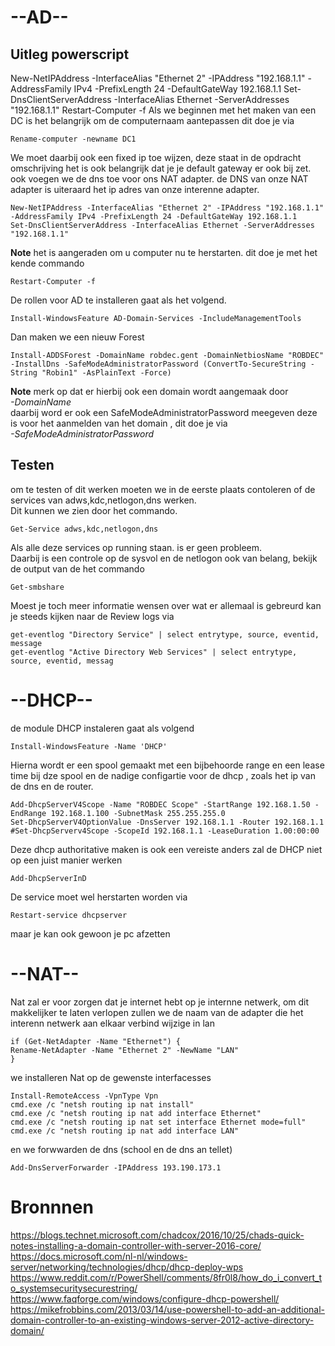 # --AD-- 
## Uitleg powerscript
 New-NetIPAddress -InterfaceAlias "Ethernet 2" -IPAddress "192.168.1.1" -AddressFamily IPv4 -PrefixLength 24 -DefaultGateWay 192.168.1.1
Set-DnsClientServerAddress -InterfaceAlias Ethernet -ServerAddresses "192.168.1.1"
 Restart-Computer -f
 Als we beginnen met het maken van een DC is het belangrijk om de computernaam aantepassen dit doe je via
```
Rename-computer -newname DC1
```
We moet daarbij ook een fixed ip toe wijzen, deze staat in de opdracht omschrijving het is ook belangrijk dat je je default gateway er ook bij zet. ook voegen we de dns toe voor ons NAT adapter. de DNS van onze NAT adapter is uiteraard het ip adres van onze interenne adapter.
```
New-NetIPAddress -InterfaceAlias "Ethernet 2" -IPAddress "192.168.1.1" -AddressFamily IPv4 -PrefixLength 24 -DefaultGateWay 192.168.1.1
Set-DnsClientServerAddress -InterfaceAlias Ethernet -ServerAddresses "192.168.1.1"
```
**Note** het is aangeraden om u computer nu te herstarten. dit doe je met het kende commando
```
Restart-Computer -f
```
De rollen voor AD te installeren gaat als het volgend.
```
Install-WindowsFeature AD-Domain-Services -IncludeManagementTools
```
Dan maken we een nieuw Forest
```
Install-ADDSForest -DomainName robdec.gent -DomainNetbiosName "ROBDEC" -InstallDns -SafeModeAdministratorPassword (ConvertTo-SecureString -String "Robin1" -AsPlainText -Force)
```
**Note** merk op dat er hierbij ook een domain wordt aangemaak door  
*-DomainName*  
daarbij word er ook een SafeModeAdministratorPassword meegeven deze is voor het aanmelden van het domain , dit doe je via  
*-SafeModeAdministratorPassword*
 ## Testen
 om te testen of dit werken moeten we in de eerste plaats contoleren of de services van adws,kdc,netlogon,dns werken.  
Dit kunnen we zien door het commando.
```
Get-Service adws,kdc,netlogon,dns
```
Als alle deze services op running staan. is er geen probleem.  
Daarbij is een controle op de sysvol en de netlogon ook van belang, bekijk de output van de het commando
```
Get-smbshare
```
Moest je toch meer informatie wensen over wat er allemaal is gebreurd kan je steeds kijken naar de Review logs via
```
get-eventlog "Directory Service" | select entrytype, source, eventid, message
get-eventlog "Active Directory Web Services" | select entrytype, source, eventid, messag
```
 # --DHCP-- 
 de module DHCP instaleren gaat als volgend
```
Install-WindowsFeature -Name 'DHCP'  
```
 Hierna wordt er een spool gemaakt met een bijbehoorde range en een lease time bij dze spool en de nadige configartie voor de dhcp , zoals het ip van de dns en de router.
```
Add-DhcpServerV4Scope -Name "ROBDEC Scope" -StartRange 192.168.1.50 -EndRange 192.168.1.100 -SubnetMask 255.255.255.0      
Set-DhcpServerV4OptionValue -DnsServer 192.168.1.1 -Router 192.168.1.1  
#Set-DhcpServerv4Scope -ScopeId 192.168.1.1 -LeaseDuration 1.00:00:00  
```
Deze dhcp authoritative maken is ook een vereiste anders zal de DHCP niet op een juist manier werken
```
Add-DhcpServerInD
```
 De service moet wel herstarten worden via
```
Restart-service dhcpserver  
```
maar je kan ook gewoon je pc afzetten
 # --NAT-- 
 Nat zal er voor zorgen dat je internet hebt op je internne netwerk, om dit makkelijker te laten verlopen zullen we de naam van de adapter die het interenn netwerk aan elkaar verbind wijzige in lan
```
if (Get-NetAdapter -Name "Ethernet") {
Rename-NetAdapter -Name "Ethernet 2" -NewName "LAN"
}
```
 we installeren Nat op de gewenste interfacesses
```
Install-RemoteAccess -VpnType Vpn
cmd.exe /c "netsh routing ip nat install"
cmd.exe /c "netsh routing ip nat add interface Ethernet"
cmd.exe /c "netsh routing ip nat set interface Ethernet mode=full"
cmd.exe /c "netsh routing ip nat add interface LAN"
```
 en we forwwarden de dns (school en de dns an tellet)
 ```
Add-DnsServerForwarder -IPAddress 193.190.173.1
```
 # Bronnnen
 https://blogs.technet.microsoft.com/chadcox/2016/10/25/chads-quick-notes-installing-a-domain-controller-with-server-2016-core/  
https://docs.microsoft.com/nl-nl/windows-server/networking/technologies/dhcp/dhcp-deploy-wps  
https://www.reddit.com/r/PowerShell/comments/8fr0l8/how_do_i_convert_to_systemsecuritysecurestring/  
https://www.faqforge.com/windows/configure-dhcp-powershell/  
 https://mikefrobbins.com/2013/03/14/use-powershell-to-add-an-additional-domain-controller-to-an-existing-windows-server-2012-active-directory-domain/
